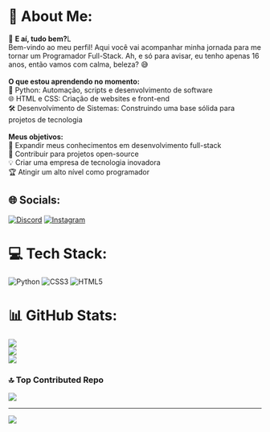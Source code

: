 # 💫 About Me:
👋 <b>E aí, tudo bem?</b>L<br>Bem-vindo ao meu perfil! Aqui você vai acompanhar minha jornada para me tornar um Programador Full-Stack. Ah, e só para avisar, eu tenho apenas 16 anos, então vamos com calma, beleza? 😅<br><br><b>O que estou aprendendo no momento:</b><br>🐍 Python: Automação, scripts e desenvolvimento de software<br>🌐 HTML e CSS: Criação de websites e front-end<br>🛠️ Desenvolvimento de Sistemas: Construindo uma base sólida para projetos de tecnologia<br><br><b>Meus objetivos:</b><br>🚀 Expandir meus conhecimentos em desenvolvimento full-stack<br>🤝 Contribuir para projetos open-source<br>💡 Criar uma empresa de tecnologia inovadora<br>🏆 Atingir um alto nível como programador


## 🌐 Socials:
[![Discord](https://img.shields.io/badge/Discord-%237289DA.svg?logo=discord&logoColor=white)](https://discord.gg/rafsm1877) [![Instagram](https://img.shields.io/badge/Instagram-%23E4405F.svg?logo=Instagram&logoColor=white)](https://instagram.com/@eurafae_l) 

# 💻 Tech Stack:
![Python](https://img.shields.io/badge/python-3670A0?style=for-the-badge&logo=python&logoColor=ffdd54) ![CSS3](https://img.shields.io/badge/css3-%231572B6.svg?style=for-the-badge&logo=css3&logoColor=white) ![HTML5](https://img.shields.io/badge/html5-%23E34F26.svg?style=for-the-badge&logo=html5&logoColor=white)
# 📊 GitHub Stats:
![](https://github-readme-stats.vercel.app/api?username=Raf088&theme=date_night&hide_border=true&include_all_commits=true&count_private=true)<br/>
![](https://github-readme-streak-stats.herokuapp.com/?user=Raf088&theme=date_night&hide_border=true)<br/>
![](https://github-readme-stats.vercel.app/api/top-langs/?username=Raf088&theme=date_night&hide_border=true&include_all_commits=true&count_private=true&layout=compact)

### 🔝 Top Contributed Repo
![](https://github-contributor-stats.vercel.app/api?username=Raf088&limit=5&theme=dark&combine_all_yearly_contributions=true)

---
[![](https://visitcount.itsvg.in/api?id=Raf088&icon=6&color=11)](https://visitcount.itsvg.in)

<!-- Proudly created with GPRM ( https://gprm.itsvg.in ) -->
